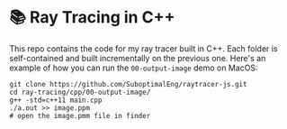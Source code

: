 # 📚 Ray Tracing in C++

This repo contains the code for my ray tracer built in C++. Each folder is
self-contained and built incrementally on the previous one. Here's an example
of how you can run the `00-output-image` demo on MacOS:

```
git clone https://github.com/SuboptimalEng/raytracer-js.git
cd ray-tracing/cpp/00-output-image/
g++ -std=c++11 main.cpp
./a.out >> image.ppm
# open the image.pmm file in finder
```
